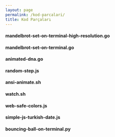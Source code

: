 ```yaml
---
layout: page
permalink: /kod-parcalari/
title: Kod Parçaları
---
```


#### mandelbrot-set-on-terminal-high-resolution.go
<script src="https://gist.github.com/yinkar/2847f399b04c1730acf30b3f84bd9ffb.js"></script>

#### mandelbrot-set-on-terminal.go
<script src="https://gist.github.com/yinkar/d80cf83754fa60d3870131ef9df4c120.js"></script>

#### animated-dna.go
<script src="https://gist.github.com/yinkar/808748fc55280ee1c5c96aa8fe962946.js"></script>

#### random-step.js
<script src="https://gist.github.com/yinkar/6b248661e475890bee739defb6748e02.js"></script>

#### ansi-animate.sh
<script src="https://gist.github.com/yinkar/1c5da8e2a3f47140621a7cf23b0db509.js"></script>

#### watch.sh
<script src="https://gist.github.com/yinkar/b4190d92d880c3f6e434606691ea81ca.js"></script>

#### web-safe-colors.js
<script src="https://gist.github.com/yinkar/51fb9ce2ea11934e80f29bbd6f35871f.js"></script>

#### simple-js-turkish-date.js
<script src="https://gist.github.com/yinkar/89108a22ea785b7653c766a3877a8b20.js"></script>

#### bouncing-ball-on-terminal.py
<script src="https://gist.github.com/yinkar/2a3ead3409829216609e9de8f6b48317.js"></script>